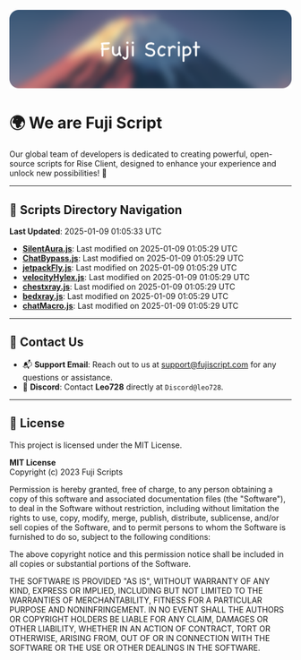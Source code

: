 ![Banner](.github/b.webp)

# 🌍 **We are Fuji Script**

Our global team of developers is dedicated to creating powerful, open-source scripts for Rise Client, designed to enhance your experience and unlock new possibilities! 🌟

---
<!-- SCRIPTS_NAVIGATION_START -->
## 📂 **Scripts Directory Navigation**

**Last Updated**: 2025-01-09 01:05:33 UTC

- **[SilentAura.js](scripts/SilentAura.js)**: Last modified on 2025-01-09 01:05:29 UTC
- **[ChatBypass.js](scripts/ChatBypass.js)**: Last modified on 2025-01-09 01:05:29 UTC
- **[jetpackFly.js](scripts/jetpackFly.js)**: Last modified on 2025-01-09 01:05:29 UTC
- **[velocityHylex.js](scripts/velocityHylex.js)**: Last modified on 2025-01-09 01:05:29 UTC
- **[chestxray.js](scripts/chestxray.js)**: Last modified on 2025-01-09 01:05:29 UTC
- **[bedxray.js](scripts/bedxray.js)**: Last modified on 2025-01-09 01:05:29 UTC
- **[chatMacro.js](scripts/chatMacro.js)**: Last modified on 2025-01-09 01:05:29 UTC

<!-- SCRIPTS_NAVIGATION_END -->

---

## 💬 **Contact Us**  
- 📬 **Support Email**: Reach out to us at [support@fujiscript.com](mailto:support@fujiscript.com) for any questions or assistance.  
- 💬 **Discord**: Contact **Leo728** directly at `Discord@leo728`.

---

## 📜 **License**

This project is licensed under the MIT License.  

**MIT License**  
Copyright (c) 2023 Fuji Scripts  

Permission is hereby granted, free of charge, to any person obtaining a copy of this software and associated documentation files (the "Software"), to deal in the Software without restriction, including without limitation the rights to use, copy, modify, merge, publish, distribute, sublicense, and/or sell copies of the Software, and to permit persons to whom the Software is furnished to do so, subject to the following conditions:  

The above copyright notice and this permission notice shall be included in all copies or substantial portions of the Software.  

THE SOFTWARE IS PROVIDED "AS IS", WITHOUT WARRANTY OF ANY KIND, EXPRESS OR IMPLIED, INCLUDING BUT NOT LIMITED TO THE WARRANTIES OF MERCHANTABILITY, FITNESS FOR A PARTICULAR PURPOSE AND NONINFRINGEMENT. IN NO EVENT SHALL THE AUTHORS OR COPYRIGHT HOLDERS BE LIABLE FOR ANY CLAIM, DAMAGES OR OTHER LIABILITY, WHETHER IN AN ACTION OF CONTRACT, TORT OR OTHERWISE, ARISING FROM, OUT OF OR IN CONNECTION WITH THE SOFTWARE OR THE USE OR OTHER DEALINGS IN THE SOFTWARE.  
